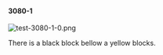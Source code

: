 #### 3080-1
![test-3080-1-0.png](https://github.com/lil-lab/nlvr/raw/master/nlvr/test/images/6/test-3080-1-0.png "test-3080-1-0.png")

There is a black block bellow a yellow blocks.